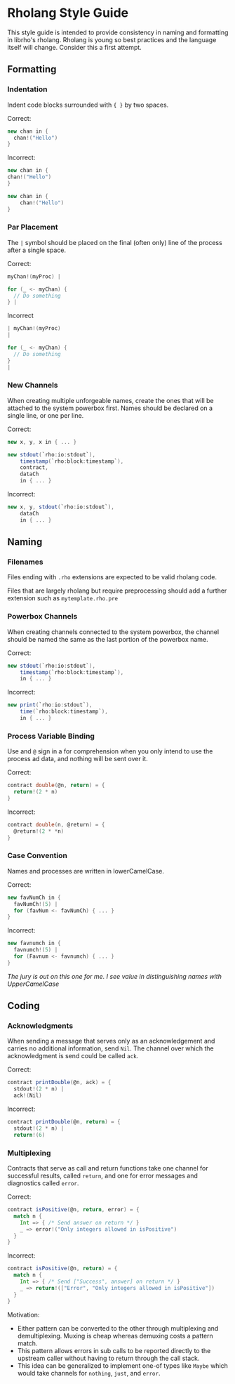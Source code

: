 Rholang Style Guide
====================

This style guide is intended to provide consistency in naming and formatting in librho's rholang. Rholang is young so best practices and the language itself will change. Consider this a first attempt.

Formatting
---------------
### Indentation
Indent code blocks surrounded with `{ }` by two spaces.

Correct:
```scala
new chan in {
  chan!("Hello")
}
```

Incorrect:
```scala
new chan in {
chan!("Hello")
}

new chan in {
    chan!("Hello")
}
```

### Par Placement
The `|` symbol should be placed on the final (often only) line of the process after a single space.

Correct:
```scala
myChan!(myProc) |

for (_ <- myChan) {
  // Do something
} |
```

Incorrect
```scala
| myChan!(myProc)
|

for (_ <- myChan) {
  // Do something
}
|
```

### New Channels
When creating multiple unforgeable names, create the ones that will be attached to the system powerbox first. Names should be declared on a single line, or one per line.

Correct:
```scala
new x, y, x in { ... }

new stdout(`rho:io:stdout`),
    timestamp(`rho:block:timestamp`),
    contract,
    dataCh
    in { ... }
```

Incorrect:
```scala
new x, y, stdout(`rho:io:stdout`),
    dataCh
    in { ... }
```

Naming
---------------

### Filenames
Files ending with `.rho` extensions are expected to be valid rholang code.

Files that are largely rholang but require preprocessing should add a further extension such as `mytemplate.rho.pre`

### Powerbox Channels
When creating channels connected to the system powerbox, the channel should be named the same as the last portion of the powerbox name.

Correct:
```scala
new stdout(`rho:io:stdout`),
    timestamp(`rho:block:timestamp`),
    in { ... }
```

Incorrect:
```scala
new print(`rho:io:stdout`),
    time(`rho:block:timestamp`),
    in { ... }
```

### Process Variable Binding
Use and `@` sign in a for comprehension when you only intend to use the process ad data, and nothing will be sent over it.

Correct:
```scala
contract double(@n, return) = {
  return!(2 * n)
}
```

Incorrect:
```scala
contract double(n, @return) = {
  @return!(2 * *n)
}
```

### Case Convention
Names and processes are written in lowerCamelCase.

Correct:
```scala
new favNumCh in {
  favNumCh!(5) |
  for (favNum <- favNumCh) { ... }
}
```

Incorrect:
```scala
new favnumch in {
  favnumch!(5) |
  for (Favnum <- favnumch) { ... }
}
```

_The jury is out on this one for me. I see value in distinguishing names with UpperCamelCase_



Coding
-------------------

### Acknowledgments
When sending a message that serves only as an acknowledgement and carries no additional information, send `Nil`. The channel over which the acknowledgment is send could be called `ack`.

Correct:
```scala
contract printDouble(@n, ack) = {
  stdout!(2 * n) |
  ack!(Nil)
```

Incorrect:
```scala
contract printDouble(@n, return) = {
  stdout!(2 * n) |
  return!(6)
```
### Multiplexing
Contracts that serve as call and return functions take one channel for successful results, called `return`, and one for error messages and diagnostics called `error`.

Correct:
```scala
contract isPositive(@n, return, error) = {
  match n {
    Int => { /* Send answer on return */ }
    _ => error!("Only integers allowed in isPositive")
  }
}
```

Incorrect:
```scala
contract isPositive(@n, return) = {
  match n {
    Int => { /* Send ["Success", answer] on return */ }
    _ => return!(["Error", "Only integers allowed in isPositive"])
  }
}
```

Motivation:
* Either pattern can be converted to the other through multiplexing and demultiplexing. Muxing is cheap whereas demuxing costs a pattern match.
* This pattern allows errors in sub calls to be reported directly to the upstream caller without having to return through the call stack.
* This idea can be generalized to implement one-of types like `Maybe` which would take channels for `nothing`, `just`, and `error`.
